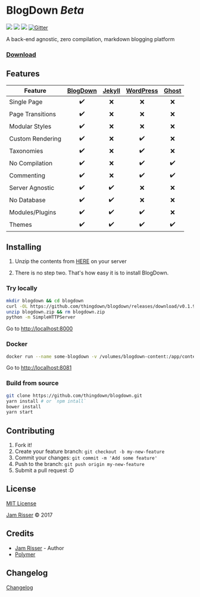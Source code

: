 # BlogDown _Beta_

[![](https://img.shields.io/docker/stars/thingdown/blogdown.svg?style=flat-square)](https://hub.docker.com/r/thingdown/blogdown/) [![](https://img.shields.io/docker/pulls/thingdown/blogdown.svg?style=flat-square)](https://hub.docker.com/r/thingdown/blogdown/) [![](https://img.shields.io/docker/build/thingdown/blogdown.svg?style=flat-square)](https://hub.docker.com/r/thingdown/blogdown/) [![Gitter](https://img.shields.io/gitter/room/nwjs/nw.js.svg?style=flat-square)](https://gitter.im/thingdown/blogdown?utm_source=badge&utm_medium=badge&utm_campaign=pr-badge)

A back-end agnostic, zero compilation, markdown blogging platform

### [Download](https://github.com/thingdown/blogdown/releases/download/v0.1.9/blogdown.zip)


## Features

| Feature          | [BlogDown](https://github.com/thingdown/blogdown) | [Jekyll](https://jekyllrb.com/) | [WordPress](https://wordpress.org/) | [Ghost](https://ghost.org/) |
| ---------------- | :-----------------------------------------------: | :-----------------------------: | :---------------------------------: | :-------------------------: |
| Single Page      | :heavy_check_mark:                                | :x:                             | :x:                                 | :x:                         |
| Page Transitions | :heavy_check_mark:                                | :x:                             | :x:                                 | :x:                         |
| Modular Styles   | :heavy_check_mark:                                | :x:                             | :x:                                 | :x:                         |
| Custom Rendering | :heavy_check_mark:                                | :x:                             | :heavy_check_mark:                  | :x:                         |
| Taxonomies       | :heavy_check_mark:                                | :x:                             | :heavy_check_mark:                  | :x:                         |
| No Compilation   | :heavy_check_mark:                                | :x:                             | :heavy_check_mark:                  | :heavy_check_mark:          |
| Commenting       | :heavy_check_mark:                                | :x:                             | :heavy_check_mark:                  | :heavy_check_mark:          |
| Server Agnostic  | :heavy_check_mark:                                | :heavy_check_mark:              | :x:                                 | :x:                         |
| No Database      | :heavy_check_mark:                                | :heavy_check_mark:              | :x:                                 | :x:                         |
| Modules/Plugins  | :heavy_check_mark:                                | :heavy_check_mark:              | :heavy_check_mark:                  | :x:                         |
| Themes           | :heavy_check_mark:                                | :heavy_check_mark:              | :heavy_check_mark:                  | :heavy_check_mark:          |


## Installing

1. Unzip the contents from [HERE](https://github.com/thingdown/blogdown/releases/download/v0.1.9/blogdown.zip) on your server

2. There is no step two. That's how easy it is to install BlogDown.

### Try locally

```sh
mkdir blogdown && cd blogdown
curl -OL https://github.com/thingdown/blogdown/releases/download/v0.1.9/blogdown.zip
unzip blogdown.zip && rm blogdown.zip
python -m SimpleHTTPServer
```

Go to [http://localhost:8000](http://localhost:8000)

### Docker

```sh
docker run --name some-blogdown -v /volumes/blogdown-content:/app/content -p 8081:8081 thingdown/blogdown:latest
```

Go to [http://localhost:8081](http://localhost:8081)

### Build from source

```sh
git clone https://github.com/thingdown/blogdown.git
yarn install # or `npm intall`
bower install
yarn start
```


## Contributing
1. Fork it!
2. Create your feature branch: `git checkout -b my-new-feature`
3. Commit your changes: `git commit -m 'Add some feature'`
4. Push to the branch: `git push origin my-new-feature`
5. Submit a pull request :D


## License

[MIT License](https://github.com/thingdown/blogdown/blob/master/LICENSE)

[Jam Risser]('https://github.com/jamrizzi') &copy; 2017


## Credits

* [Jam Risser](https://github.com/jamrizzi) - Author
* [Polymer](https://www.polymer-project.org/)


## Changelog

[Changelog](https://github.com/thingdown/blogdown/blob/master/CHANGELOG.md)
